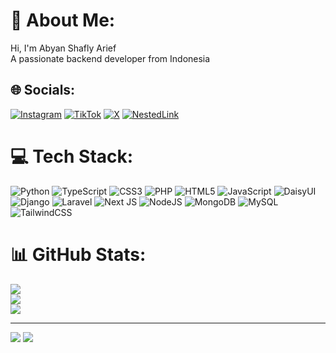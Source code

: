 # 💫 About Me:
Hi, I'm Abyan Shafly Arief<br>A passionate backend developer from Indonesia


## 🌐 Socials:
[![Instagram](https://img.shields.io/badge/Instagram-%23E4405F.svg?logo=Instagram&logoColor=white)](https://instagram.com/abyan_shafly) [![TikTok](https://img.shields.io/badge/TikTok-%23000000.svg?logo=TikTok&logoColor=white)](https://tiktok.com/@kyjiies) [![X](https://img.shields.io/badge/X-black.svg?logo=X&logoColor=white)](https://x.com/kyjiiies) [![NestedLink](https://nestedlink.vercel.app/_next/image?url=%2Ficon.ico&w=32&q=25)](https://nestedlink.vercel.app/Kyji) 

# 💻 Tech Stack:
![Python](https://img.shields.io/badge/python-3670A0?style=for-the-badge&logo=python&logoColor=ffdd54) ![TypeScript](https://img.shields.io/badge/typescript-%23007ACC.svg?style=for-the-badge&logo=typescript&logoColor=white) ![CSS3](https://img.shields.io/badge/css3-%231572B6.svg?style=for-the-badge&logo=css3&logoColor=white) ![PHP](https://img.shields.io/badge/php-%23777BB4.svg?style=for-the-badge&logo=php&logoColor=white) ![HTML5](https://img.shields.io/badge/html5-%23E34F26.svg?style=for-the-badge&logo=html5&logoColor=white) ![JavaScript](https://img.shields.io/badge/javascript-%23323330.svg?style=for-the-badge&logo=javascript&logoColor=%23F7DF1E) ![DaisyUI](https://img.shields.io/badge/daisyui-5A0EF8?style=for-the-badge&logo=daisyui&logoColor=white) ![Django](https://img.shields.io/badge/django-%23092E20.svg?style=for-the-badge&logo=django&logoColor=white) ![Laravel](https://img.shields.io/badge/laravel-%23FF2D20.svg?style=for-the-badge&logo=laravel&logoColor=white) ![Next JS](https://img.shields.io/badge/Next-black?style=for-the-badge&logo=next.js&logoColor=white) ![NodeJS](https://img.shields.io/badge/node.js-6DA55F?style=for-the-badge&logo=node.js&logoColor=white) ![MongoDB](https://img.shields.io/badge/MongoDB-%234ea94b.svg?style=for-the-badge&logo=mongodb&logoColor=white) ![MySQL](https://img.shields.io/badge/mysql-%2300000f.svg?style=for-the-badge&logo=mysql&logoColor=white) ![TailwindCSS](https://img.shields.io/badge/tailwindcss-%2338B2AC.svg?style=for-the-badge&logo=tailwind-css&logoColor=white)
# 📊 GitHub Stats:
![](https://github-readme-stats.vercel.app/api?username=Kejies&theme=dark&hide_border=false&include_all_commits=true&count_private=true)<br/>
![](https://github-readme-streak-stats.herokuapp.com/?user=Kejies&theme=dark&hide_border=false)<br/>
![](https://github-readme-stats.vercel.app/api/top-langs/?username=Kejies&theme=dark&hide_border=false&include_all_commits=true&count_private=true&layout=compact)

---
[![](https://visitcount.itsvg.in/api?id=Kejies&icon=0&color=1)](https://visitcount.itsvg.in)
![](https://www.codewars.com/users/Kyji/badges/micro)

<!-- Proudly created with GPRM ( https://gprm.itsvg.in ) -->
